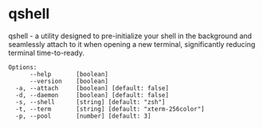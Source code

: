 # qshell

qshell - a utility designed to pre-initialize your shell in the background and seamlessly attach to it when opening a new terminal, significantly reducing terminal time-to-ready.

```
Options:
      --help       [boolean]
      --version    [boolean]
  -a, --attach     [boolean] [default: false]
  -d, --daemon     [boolean] [default: false]
  -s, --shell      [string] [default: "zsh"]
  -t, --term       [string] [default: "xterm-256color"]
  -p, --pool       [number] [default: 3]
```